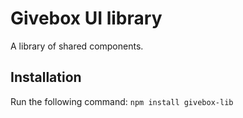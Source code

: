 # Givebox UI library

A library of shared components.

## Installation

Run the following command:
`npm install givebox-lib`
